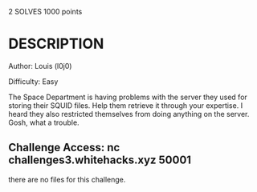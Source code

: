 2 SOLVES 1000 points

# DESCRIPTION
Author: Louis (l0j0)

Difficulty: Easy

The Space Department is having problems with the server they used for storing their SQUID files. Help them retrieve it through your expertise. I heard they also restricted themselves from doing anything on the server. Gosh, what a trouble.

Challenge Access:
nc challenges3.whitehacks.xyz 50001
---
there are no files for this challenge.